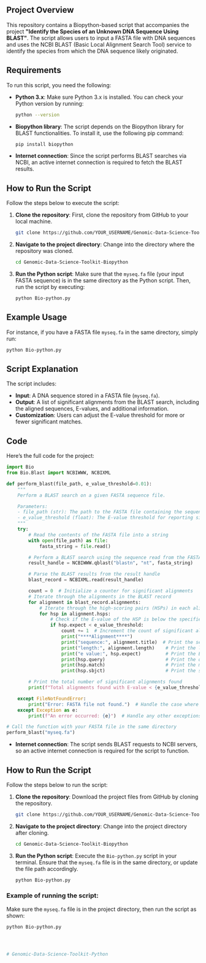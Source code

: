 ## Project Overview

This repository contains a Biopython-based script that accompanies the project **"Identify the Species of an Unknown DNA Sequence Using BLAST"**. The script allows users to input a FASTA file with DNA sequences and uses the NCBI BLAST (Basic Local Alignment Search Tool) service to identify the species from which the DNA sequence likely originated.

## Requirements

To run this script, you need the following:

- **Python 3.x**: Make sure Python 3.x is installed. You can check your Python version by running:
  
    ```bash
    python --version
    ```

- **Biopython library**: The script depends on the Biopython library for BLAST functionalities. To install it, use the following pip command:

    ```bash
    pip install biopython
    ```

- **Internet connection**: Since the script performs BLAST searches via NCBI, an active internet connection is required to fetch the BLAST results.

## How to Run the Script

Follow the steps below to execute the script:

1. **Clone the repository**: First, clone the repository from GitHub to your local machine.

    ```bash
    git clone https://github.com/YOUR_USERNAME/Genomic-Data-Science-Toolkit-Biopython.git
    ```

2. **Navigate to the project directory**: Change into the directory where the repository was cloned.

    ```bash
    cd Genomic-Data-Science-Toolkit-Biopython
    ```

3. **Run the Python script**: Make sure that the `myseq.fa` file (your input FASTA sequence) is in the same directory as the Python script. Then, run the script by executing:

    ```bash
    python Bio-python.py
    ```

## Example Usage

For instance, if you have a FASTA file `myseq.fa` in the same directory, simply run:

```bash
python Bio-python.py
```

## Script Explanation

The script includes:

- **Input**: A DNA sequence stored in a FASTA file (`myseq.fa`).
- **Output**: A list of significant alignments from the BLAST search, including the aligned sequences, E-values, and additional information.
- **Customization**: Users can adjust the E-value threshold for more or fewer significant matches.

## Code

Here’s the full code for the project:

```python
import Bio
from Bio.Blast import NCBIWWW, NCBIXML

def perform_blast(file_path, e_value_threshold=0.01):
    """
    Perform a BLAST search on a given FASTA sequence file.

    Parameters:
    - file_path (str): The path to the FASTA file containing the sequence(s).
    - e_value_threshold (float): The E-value threshold for reporting significant alignments (default is 0.01).
    """
    try:
        # Read the contents of the FASTA file into a string
        with open(file_path) as file:
            fasta_string = file.read()

        # Perform a BLAST search using the sequence read from the FASTA file
        result_handle = NCBIWWW.qblast("blastn", "nt", fasta_string)

        # Parse the BLAST results from the result handle
        blast_record = NCBIXML.read(result_handle)

        count = 0  # Initialize a counter for significant alignments
        # Iterate through the alignments in the BLAST record
        for alignment in blast_record.alignments:
            # Iterate through the high-scoring pairs (HSPs) in each alignment
            for hsp in alignment.hsps:
                # Check if the E-value of the HSP is below the specified threshold
                if hsp.expect < e_value_threshold:
                    count += 1  # Increment the count of significant alignments
                    print("****Alignment****")
                    print("sequence:", alignment.title)  # Print the sequence title
                    print("length:", alignment.length)    # Print the length of the sequence
                    print("e value:", hsp.expect)         # Print the E-value of the HSP
                    print(hsp.query)                      # Print the query sequence
                    print(hsp.match)                      # Print the matching region
                    print(hsp.sbjct)                      # Print the subject sequence

        # Print the total number of significant alignments found
        print(f"Total alignments found with E-value < {e_value_threshold}: {count}")

    except FileNotFoundError:
        print("Error: FASTA file not found.")  # Handle the case where the file does not exist
    except Exception as e:
        print(f"An error occurred: {e}")  # Handle any other exceptions

# Call the function with your FASTA file in the same directory
perform_blast("myseq.fa")
```

- **Internet connection**: The script sends BLAST requests to NCBI servers, so an active internet connection is required for the script to function.

## How to Run the Script

Follow the steps below to run the script:

1. **Clone the repository**: Download the project files from GitHub by cloning the repository.

    ```bash
    git clone https://github.com/YOUR_USERNAME/Genomic-Data-Science-Toolkit-Biopython.git
    ```

2. **Navigate to the project directory**: Change into the project directory after cloning.

    ```bash
    cd Genomic-Data-Science-Toolkit-Biopython
    ```

3. **Run the Python script**: Execute the `Bio-python.py` script in your terminal. Ensure that the `myseq.fa` file is in the same directory, or update the file path accordingly.

    ```bash
    python Bio-python.py
    ```

### Example of running the script:
Make sure the `myseq.fa` file is in the project directory, then run the script as shown:

```bash
python Bio-python.py




# Genomic-Data-Science-Toolkit-Python
